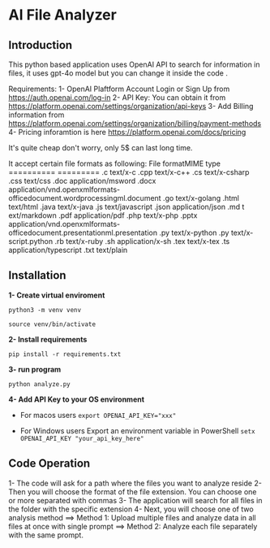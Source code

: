 # AI File Analyzer

## Introduction

This python based application uses OpenAI API to search for information in files, it uses gpt-4o model but you can change it inside the code .

Requirements:
1- OpenAI Plaftform Account Login or Sign Up from https://auth.openai.com/log-in
2- API Key: You can obtain it from https://platform.openai.com/settings/organization/api-keys
3- Add Billing information from https://platform.openai.com/settings/organization/billing/payment-methods
4- Pricing inforamtion is here https://platform.openai.com/docs/pricing

It's quite cheap don't worry, only 5$ can last long time.

It accept certain file formats as following:
File formatMIME type
========== =========
.c text/x-c
.cpp text/x-c++
.cs text/x-csharp
.css text/css
.doc application/msword
.docx application/vnd.openxmlformats-officedocument.wordprocessingml.document
.go text/x-golang
.html text/html
.java text/x-java
.js text/javascript
.json application/json
.md t ext/markdown
.pdf application/pdf
.php text/x-php
.pptx application/vnd.openxmlformats-officedocument.presentationml.presentation
.py text/x-python
.py text/x-script.python
.rb text/x-ruby
.sh application/x-sh
.tex text/x-tex
.ts application/typescript
.txt text/plain

## Installation

**1- Create virtual enviroment**

`python3 -m venv venv`

`source venv/bin/activate`

**2- Install requirements**

`pip install -r requirements.txt`

**3- run program**

`python analyze.py`

**4- Add API Key to your OS environment**

- For macos users
  `export OPENAI_API_KEY="xxx"`

- For Windows users
  Export an environment variable in PowerShell
  `setx OPENAI_API_KEY "your_api_key_here"`

## Code Operation

1- The code will ask for a path where the files you want to analyze reside
2- Then you will choose the format of the file extension. You can choose one or more separated with commas
3- The application will search for all files in the folder with the specific extension
4- Next, you will choose one of two analysis method
==> Method 1: Upload multiple files and analyze data in all files at once with single prompt
==> Method 2: Analyze each file separately with the same prompt.
